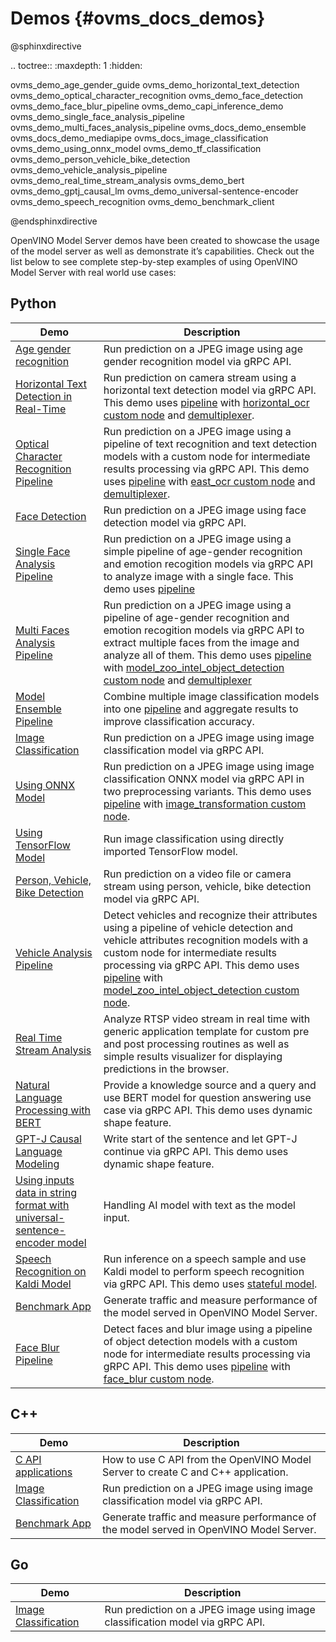 # Demos {#ovms_docs_demos}

@sphinxdirective

.. toctree::
   :maxdepth: 1
   :hidden:

   ovms_demo_age_gender_guide
   ovms_demo_horizontal_text_detection
   ovms_demo_optical_character_recognition
   ovms_demo_face_detection
   ovms_demo_face_blur_pipeline
   ovms_demo_capi_inference_demo
   ovms_demo_single_face_analysis_pipeline
   ovms_demo_multi_faces_analysis_pipeline
   ovms_docs_demo_ensemble
   ovms_docs_demo_mediapipe
   ovms_docs_image_classification
   ovms_demo_using_onnx_model
   ovms_demo_tf_classification
   ovms_demo_person_vehicle_bike_detection
   ovms_demo_vehicle_analysis_pipeline
   ovms_demo_real_time_stream_analysis
   ovms_demo_bert
   ovms_demo_gptj_causal_lm
   ovms_demo_universal-sentence-encoder
   ovms_demo_speech_recognition
   ovms_demo_benchmark_client

@endsphinxdirective

OpenVINO Model Server demos have been created to showcase the usage of the model server as well as demonstrate it’s capabilities. Check out the list below to see complete step-by-step examples of using OpenVINO Model Server with real world use cases:

## Python 
| Demo | Description |
|---|---|
|[Age gender recognition](age_gender_recognition/python/README.md) | Run prediction on a JPEG image using age gender recognition model via gRPC API.|
|[Horizontal Text Detection in Real-Time](horizontal_text_detection/python/README.md) | Run prediction on camera stream using a horizontal text detection model via gRPC API. This demo uses [pipeline](../docs/dag_scheduler.md) with [horizontal_ocr custom node](https://github.com/openvinotoolkit/model_server/tree/releases/2022/1/src/custom_nodes/horizontal_ocr) and [demultiplexer](../docs/demultiplexing.md). |
|[Optical Character Recognition Pipeline](optical_character_recognition/python/README.md) | Run prediction on a JPEG image using a pipeline of text recognition and text detection models with a custom node for intermediate results processing via gRPC API. This demo uses [pipeline](../docs/dag_scheduler.md) with [east_ocr custom node](https://github.com/openvinotoolkit/model_server/tree/releases/2022/1/src/custom_nodes/east_ocr) and [demultiplexer](../docs/demultiplexing.md). |
|[Face Detection](face_detection/python/README.md)|Run prediction on a JPEG image using face detection model via gRPC API.|
|[Single Face Analysis Pipeline](single_face_analysis_pipeline/python/README.md)|Run prediction on a JPEG image using a simple pipeline of age-gender recognition and emotion recogition models via gRPC API to analyze image with a single face. This demo uses [pipeline](../docs/dag_scheduler.md) |
|[Multi Faces Analysis Pipeline](multi_faces_analysis_pipeline/python/README.md)|Run prediction on a JPEG image using a pipeline of age-gender recognition and emotion recogition models via gRPC API to extract multiple faces from the image and analyze all of them. This demo uses [pipeline](../docs/dag_scheduler.md) with [model_zoo_intel_object_detection custom node](https://github.com/openvinotoolkit/model_server/tree/releases/2022/1/src/custom_nodes/model_zoo_intel_object_detection) and [demultiplexer](../docs/demultiplexing.md) |
|[Model Ensemble Pipeline](model_ensemble/python/README.md)|Combine multiple image classification models into one [pipeline](../docs/dag_scheduler.md) and aggregate results to improve classification accuracy. |
|[Image Classification](image_classification/python/README.md)|Run prediction on a JPEG image using image classification model via gRPC API.|
|[Using ONNX Model](using_onnx_model/python/README.md)|Run prediction on a JPEG image using image classification ONNX model via gRPC API in two preprocessing variants. This demo uses [pipeline](../docs/dag_scheduler.md) with [image_transformation custom node](https://github.com/openvinotoolkit/model_server/tree/releases/2022/1/src/custom_nodes/image_transformation). |
|[Using TensorFlow Model](image_classification_using_tf_model/python/README.md)|Run image classification using directly imported TensorFlow model. |
|[Person, Vehicle, Bike Detection](person_vehicle_bike_detection/python/README.md)|Run prediction on a video file or camera stream using person, vehicle, bike detection model via gRPC API.|
|[Vehicle Analysis Pipeline](vehicle_analysis_pipeline/python/README.md)|Detect vehicles and recognize their attributes using a pipeline of vehicle detection and vehicle attributes recognition models with a custom node for intermediate results processing via gRPC API. This demo uses [pipeline](../docs/dag_scheduler.md) with [model_zoo_intel_object_detection custom node](https://github.com/openvinotoolkit/model_server/tree/releases/2022/1/src/custom_nodes/model_zoo_intel_object_detection). |
|[Real Time Stream Analysis](real_time_stream_analysis/python/README.md)| Analyze RTSP video stream in real time with generic application template for custom pre and post processing routines as well as simple results visualizer for displaying predictions in the browser. |
|[Natural Language Processing with BERT](bert_question_answering/python/README.md)|Provide a knowledge source and a query and use BERT model for question answering use case via gRPC API. This demo uses dynamic shape feature. |
|[GPT-J Causal Language Modeling](gptj_causal_lm/python/README.md)|Write start of the sentence and let GPT-J continue via gRPC API. This demo uses dynamic shape feature. |
|[Using inputs data in string format with universal-sentence-encoder model](universal-sentence-encoder/README.md)| Handling AI model with text as the model input. | 
|[Speech Recognition on Kaldi Model](speech_recognition_with_kaldi_model/python/README.md)|Run inference on a speech sample and use Kaldi model to perform speech recognition via gRPC API. This demo uses [stateful model](../docs/stateful_models.md). |
|[Benchmark App](benchmark/python/README.md)|Generate traffic and measure performance of the model served in OpenVINO Model Server.|
|[Face Blur Pipeline](face_blur/python/README.md)|Detect faces and blur image using a pipeline of object detection models with a custom node for intermediate results processing via gRPC API. This demo uses [pipeline](../docs/dag_scheduler.md) with [face_blur custom node](https://github.com/openvinotoolkit/model_server/tree/releases/2022/1/src/custom_nodes/face_blur). |

## C++
| Demo | Description |
|---|---|
|[C API applications](c_api_minimal_app/README.md)|How to use C API from the OpenVINO Model Server to create C and C++ application.|
|[Image Classification](image_classification/cpp/README.md)|Run prediction on a JPEG image using image classification model via gRPC API.|
|[Benchmark App](benchmark/cpp/README.md)|Generate traffic and measure performance of the model served in OpenVINO Model Server.|

## Go
| Demo | Description |
|---|---|
|[Image Classification](image_classification/go/README.md)|Run prediction on a JPEG image using image classification model via gRPC API.|
